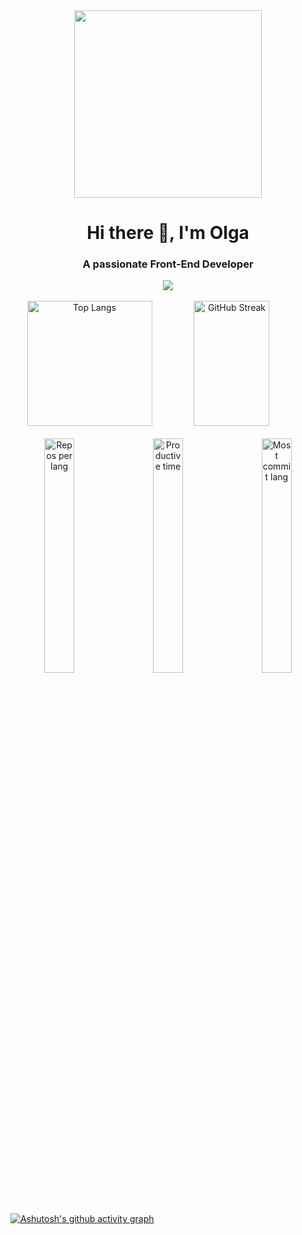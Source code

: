 
<div align="center">
  <img width="300" src="https://media.giphy.com/media/v1.Y2lkPTc5MGI3NjExZnh3NjQwbGpxMDN5NzloeDk3bWVtOXhieGxkOHl3Mm9vNmZza2tqZSZlcD12MV9pbnRlcm5hbF9naWZfYnlfaWQmY3Q9Zw/L1R1tvI9svkIWwpVYr/giphy.gif" />
</div>



<h1 align="center">Hi there 👋, I'm Olga</h1>
<h3 align="center">A passionate Front-End Developer</h3>


<!-- SKILLS -->

<div align="center">
    <img src="https://skillicons.dev/icons?i=html,css,sass,tailwind,javascript,typescript,angular,react,nodejs,vscode,git,figma" />
</div>

<br>

<div align="center">
  <img src="https://github-readme-stats.vercel.app/api/top-langs/?username=OlgaTorok&langs_count=8&show_icons=true&layout=compact&theme=react&border_radius=4.5" alt="Top Langs" height="200" />
  <img src="https://streak-stats.demolab.com?user=OlgaTorok&theme=react&hide_border=true" alt="GitHub Streak" width="49%" height="200" />
</div>

<br>
  
<div align="center"> 
  <img src="http://github-profile-summary-cards.vercel.app/api/cards/repos-per-language?username=OlgaTorok&theme=react" alt="Repos per lang" width="31%" align="left"/>
  <img src="http://github-profile-summary-cards.vercel.app/api/cards/most-commit-language?username=OlgaTorok&theme=react" alt="Most commit lang" width="31%" align="right" />
  <img src="https://github-profile-summary-cards.vercel.app/api/cards/productive-time?username=OlgaTorok&theme=react" alt="Productive time" width="31%" align="center" />  
  </br></br>
   </a>

</div>





[![Ashutosh's github activity graph](https://github-readme-activity-graph.vercel.app/graph?username=OlgaTorok&theme=react&height=250&radius=4.5)](https://github.com/OlgaTorok/github-readme-activity-graph)

 
